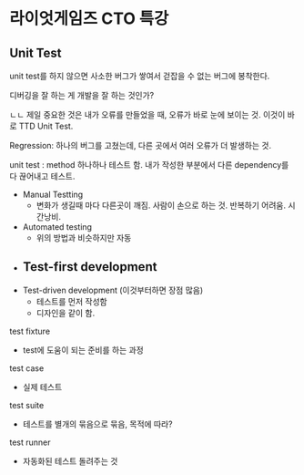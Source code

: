 # 라이엇게임즈 CTO 특강

## Unit Test

unit test를 하지 않으면 사소한 버그가 쌓여서 걷잡을 수 없는 버그에 봉착한다.

디버깅을 잘 하는 게 개발을 잘 하는 것인가? 

ㄴㄴ 제일 중요한 것은 내가 오류를 만들었을 때, 오류가 바로 눈에 보이는 것. 이것이 바로 TTD Unit Test.

Regression: 하나의 버그를 고쳤는데, 다른 곳에서 여러 오류가 더 발생하는 것.

unit test : method 하나하나 테스트 함. 내가 작성한 부분에서 다른 dependency를 다 끊어내고 테스트.

- Manual Testting
  - 변화가 생길때 마다 다른곳이 깨짐. 사람이 손으로 하는 것. 반복하기 어려움. 시간낭비.
- Automated testing
  - 위의 방법과 비슷하지만 자동
- Test-first development
  - 
- Test-driven development (이것부터하면 장점 많음)
  - 테스트를 먼저 작성함
  - 디자인을 같이 함.



test fixture

- test에 도움이 되는 준비를 하는 과정

test case

- 실제 테스트

test suite

- 테스트를 별개의 묶음으로 묶음, 목적에 따라?

test runner

- 자동화된 테스트 돌려주는 것